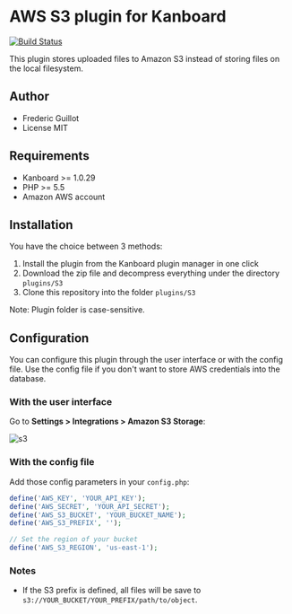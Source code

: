 AWS S3 plugin for Kanboard
==========================

[![Build Status](https://travis-ci.org/kanboard/plugin-s3.svg?branch=master)](https://travis-ci.org/kanboard/plugin-s3)

This plugin stores uploaded files to Amazon S3 instead of storing files on the local filesystem.

Author
------

- Frederic Guillot
- License MIT

Requirements
------------

- Kanboard >= 1.0.29
- PHP >= 5.5
- Amazon AWS account

Installation
------------

You have the choice between 3 methods:

1. Install the plugin from the Kanboard plugin manager in one click
2. Download the zip file and decompress everything under the directory `plugins/S3`
3. Clone this repository into the folder `plugins/S3`

Note: Plugin folder is case-sensitive.

Configuration
-------------

You can configure this plugin through the user interface or with the config file. 
Use the config file if you don't want to store AWS credentials into the database.

### With the user interface

Go to **Settings > Integrations > Amazon S3 Storage**:

![s3](https://cloud.githubusercontent.com/assets/323546/15444333/64fdc1a4-1ebd-11e6-95d0-ec57a5b42afb.png)

### With the config file

Add those config parameters in your `config.php`:

```php
define('AWS_KEY', 'YOUR_API_KEY');
define('AWS_SECRET', 'YOUR_API_SECRET');
define('AWS_S3_BUCKET', 'YOUR_BUCKET_NAME');
define('AWS_S3_PREFIX', '');

// Set the region of your bucket
define('AWS_S3_REGION', 'us-east-1');
```

### Notes

- If the S3 prefix is defined, all files will be save to `s3://YOUR_BUCKET/YOUR_PREFIX/path/to/object`.
